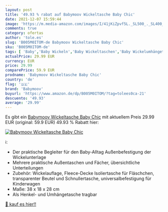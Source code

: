 ```yaml
---
layout: post
title: '49.93 % rabat auf Babymoov Wickeltasche Baby Chic'
date: 2021-12-07 15:59:44
image: 'https://m.media-amazon.com/images/I/41jKiZpvf5L._SL500_._SL400_.jpg'
comments: true
category: ofertas
author: 'tole.es'
slug: 'B005M0ITOM-de Babymoov Wickeltasche Baby Chic'
sku: 'B005M0ITOM-de'
tags: [ 'Baby','Baby Wickeln','Baby Wickeltaschen','Baby Wickelumhängetaschen','Baby-Produkte','babymoov', ]
actualPrice: 29.99 EUR
currency: EUR
price: 29.99
comparePrice: 59.9 EUR
prodname: 'Babymoov Wickeltasche Baby Chic'
country: 'de'
flag: '🇩🇪'
brand: 'Babymoov'
buyurl: 'https://www.amazon.de/dp/B005M0ITOM/?tag=tolees0ca-21'
descuento: '49.93'
average: '29.99'
---
```


Es gibt ein [Babymoov Wickeltasche Baby Chic](https://www.amazon.de/dp/B005M0ITOM/?tag=tolees0ca-21) mit aktuellem Preis 29.99 EUR (original: 59.9 EUR) 49.93 % Rabatt hier:

[![Babymoov Wickeltasche Baby Chic](https://m.media-amazon.com/images/I/41jKiZpvf5L._SL500_._SL400_.jpg)](https://www.amazon.de/dp/B005M0ITOM/?tag=tolees0ca-21)

ℹ️:

- Der praktische Begleiter für den Baby-Alltag Außenbefestigung der Wickelunterlage
- Mehrere praktische Außentaschen und Fächer, übersichtliche Unterteilungen
- Zubehör: Wickelauflage, Fleece-Decke Isoliertasche für Fläschchen, transparenter Beutel und Schnullertasche, universalbefestigung für Kinderwagen
- Maße: 38 x 18 x 28 cm
- Als Henkel- und Umhängetasche tragbar

[🛒 kauf es hier!!](https://www.amazon.de/dp/B005M0ITOM/?tag=tolees0ca-21)
